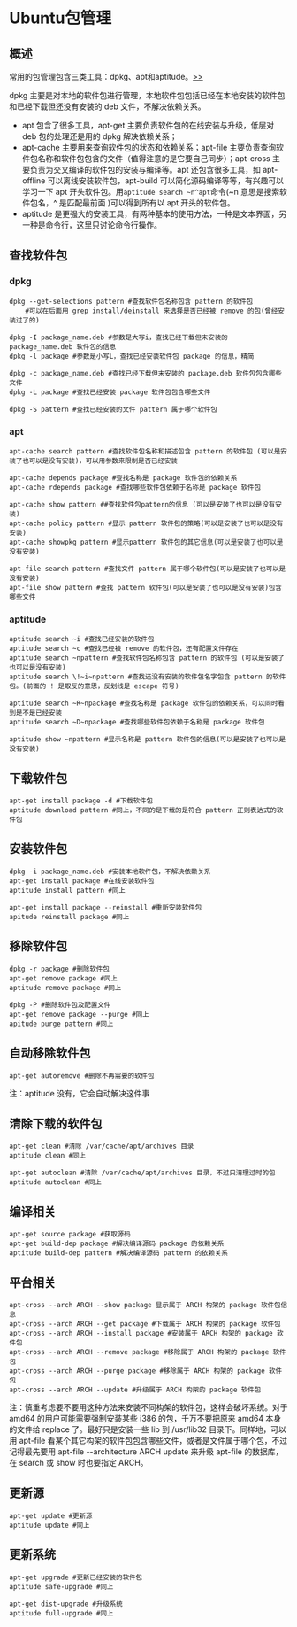 # Ubuntu包管理
## 概述

常用的包管理包含三类工具：dpkg、apt和aptitude。[>>][ubuntu-wiki]

dpkg 主要是对本地的软件包进行管理，本地软件包包括已经在本地安装的软件包和已经下载但还没有安装的 deb 文件，不解决依赖关系。

- apt 包含了很多工具，apt-get 主要负责软件包的在线安装与升级，低层对 deb 包的处理还是用的 dpkg 解决依赖关系；
- apt-cache 主要用来查询软件包的状态和依赖关系；apt-file 主要负责查询软件包名称和软件包包含的文件（值得注意的是它要自己同步）；apt-cross 主要负责为交叉编译的软件包的安装与编译等。apt 还包含很多工具，如 apt-offline 可以离线安装软件包，apt-build 可以简化源码编译等等，有兴趣可以学习一下 apt 开头软件包。用`aptitude search ~n^apt`命令(~n 意思是搜索软件包名，^ 是匹配最前面 )可以得到所有以 apt 开头的软件包。
- aptitude 是更强大的安装工具，有两种基本的使用方法，一种是文本界面，另一种是命令行，这里只讨论命令行操作。

## 查找软件包

### dpkg
```
dpkg --get-selections pattern #查找软件包名称包含 pattern 的软件包
    #可以在后面用 grep install/deinstall 来选择是否已经被 remove 的包(曾经安装过了的)

dpkg -I package_name.deb #参数是大写i，查找已经下载但末安装的 package_name.deb 软件包的信息
dpkg -l package #参数是小写L，查找已经安装软件包 package 的信息，精简

dpkg -c package_name.deb #查找已经下载但末安装的 package.deb 软件包包含哪些文件
dpkg -L package #查找已经安装 package 软件包包含哪些文件

dpkg -S pattern #查找已经安装的文件 pattern 属于哪个软件包
```

### apt
```
apt-cache search pattern #查找软件包名称和描述包含 pattern 的软件包 (可以是安装了也可以是没有安装)，可以用参数来限制是否已经安装

apt-cache depends package #查找名称是 package 软件包的依赖关系
apt-cache rdepends package #查找哪些软件包依赖于名称是 package 软件包

apt-cache show pattern ##查找软件包pattern的信息 (可以是安装了也可以是没有安装)
apt-cache policy pattern #显示 pattern 软件包的策略(可以是安装了也可以是没有安装)
apt-cache showpkg pattern #显示pattern 软件包的其它信息(可以是安装了也可以是没有安装)

apt-file search pattern #查找文件 pattern 属于哪个软件包(可以是安装了也可以是没有安装)
apt-file show pattern #查找 pattern 软件包(可以是安装了也可以是没有安装)包含哪些文件
```

### aptitude
```
aptitude search ~i #查找已经安装的软件包
aptitude search ~c #查找已经被 remove 的软件包，还有配置文件存在
aptitude search ~npattern #查找软件包名称包含 pattern 的软件包 (可以是安装了也可以是没有安装)
aptitude search \!~i~npattern #查找还没有安装的软件包名字包含 pattern 的软件包。(前面的 ! 是取反的意思，反划线是 escape 符号)

aptitude search ~R~npackage #查找名称是 package 软件包的依赖关系，可以同时看到是不是已经安装
aptitude search ~D~npackage #查找哪些软件包依赖于名称是 package 软件包

aptitude show ~npattern #显示名称是 pattern 软件包的信息(可以是安装了也可以是没有安装)
```

## 下载软件包

```
apt-get install package -d #下载软件包
aptitude download pattern #同上，不同的是下载的是符合 pattern 正则表达式的软件包
```

安装软件包
--
```
dpkg -i package_name.deb #安装本地软件包，不解决依赖关系
apt-get install package #在线安装软件包
aptitude install pattern #同上

apt-get install package --reinstall #重新安装软件包
apitude reinstall package #同上
```

移除软件包
--
```
dpkg -r package #删除软件包
apt-get remove package #同上
aptitude remove package #同上

dpkg -P #删除软件包及配置文件
apt-get remove package --purge #同上
apitude purge pattern #同上
```

自动移除软件包
--
```
apt-get autoremove #删除不再需要的软件包
```
注：aptitude 没有，它会自动解决这件事

清除下载的软件包
--
```
apt-get clean #清除 /var/cache/apt/archives 目录
aptitude clean #同上

apt-get autoclean #清除 /var/cache/apt/archives 目录，不过只清理过时的包
aptitude autoclean #同上
```

编译相关
--
```
apt-get source package #获取源码
apt-get build-dep package #解决编译源码 package 的依赖关系
aptitude build-dep pattern #解决编译源码 pattern 的依赖关系
```

平台相关
--
```
apt-cross --arch ARCH --show package 显示属于 ARCH 构架的 package 软件包信息
apt-cross --arch ARCH --get package #下载属于 ARCH 构架的 package 软件包
apt-cross --arch ARCH --install package #安装属于 ARCH 构架的 package 软件包
apt-cross --arch ARCH --remove package #移除属于 ARCH 构架的 package 软件包
apt-cross --arch ARCH --purge package #移除属于 ARCH 构架的 package 软件包
apt-cross --arch ARCH --update #升级属于 ARCH 构架的 package 软件包
```
注：慎重考虑要不要用这种方法来安装不同构架的软件包，这样会破坏系统。对于 amd64 的用户可能需要强制安装某些 i386 的包，千万不要把原来 amd64 本身的文件给 replace 了。最好只是安装一些 lib 到 /usr/lib32 目录下。同样地，可以用 apt-file 看某个其它构架的软件包包含哪些文件，或者是文件属于哪个包，不过记得最先要用 apt-file --architecture ARCH update 来升级 apt-file 的数据库，在 search 或 show 时也要指定 ARCH。

更新源
--
```
apt-get update #更新源
aptitude update #同上
```

更新系统
--
```
apt-get upgrade #更新已经安装的软件包
aptitude safe-upgrade #同上

apt-get dist-upgrade #升级系统
aptitude full-upgrade #同上
```

[ubuntu-wiki]: http://wiki.ubuntu.org.cn/%E5%8C%85%E7%AE%A1%E7%90%86%E7%B3%BB%E7%BB%9F%E6%8C%87%E5%8D%97 "wiki.ubuntu.org.cn"